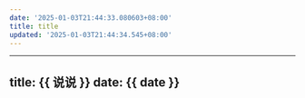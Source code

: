 ```yaml
---
date: '2025-01-03T21:44:33.080603+08:00'
title: title
updated: '2025-01-03T21:44:34.545+08:00'
---
```

---
title: {{ 说说 }}
date: {{ date }}
---
<div id="qexot"></div>
<script src="https://cdn.jsdelivr.net/npm/qexo-static@1.6.0/hexo/talks.js"></script>
<link rel="stylesheet" href="https://cdn.jsdelivr.net/npm/qexo-static@1.6.0/hexo/talks.css">
<script>
  showQexoTalks("qexot", "https://qexo.kaoqy.us.kg", 5);
</script>
